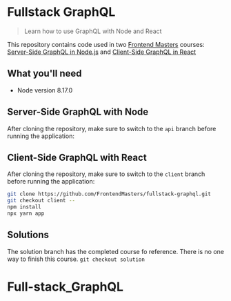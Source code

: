# Fullstack GraphQL

> Learn how to use GraphQL with Node and React

This repository contains code used in two [Frontend Masters](https://frontendmasters.com) courses: [Server-Side GraphQL in Node.js](https://frontendmasters.com/courses/server-graphql-nodejs/) and [Client-Side GraphQL in React](https://frontendmasters.com/courses/client-graphql-react/)

## What you'll need

- Node version 8.17.0

## Server-Side GraphQL with Node

After cloning the repository, make sure to switch to the `api` branch before running the application:

## Client-Side GraphQL with React

After cloning the repository, make sure to switch to the `client` branch before running the application:

```bash
git clone https://github.com/FrontendMasters/fullstack-graphql.git
git checkout client --
npm install
npx yarn app
```

## Solutions

The solution branch has the completed course fo reference. There is no one way to finish this course.
`git checkout solution`

# Full-stack_GraphQL
